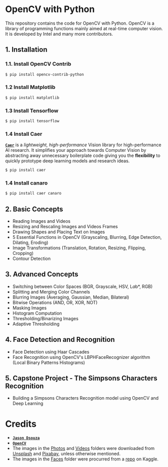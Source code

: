 # OpenCV with Python
This repository contains the code for OpenCV with Python. OpenCV is a library of programming functions mainly aimed at real-time computer vision. It is developed by Intel and many more contributors.

## 1. Installation
### 1.1. Install OpenCV Contrib
```bash
$ pip install opencv-contrib-python
```

### 1.2 Install Matplotlib
```bash
$ pip install matplotlib
```

### 1.3 Install Tensorflow
```bash
$ pip install tensorflow
```

### 1.4 Install Caer
[**`Caer`**](https://github.com/jasmcaus/caer/) is a *lightweight, high-performance* Vision library for high-performance AI research. It simplifies your approach towards Computer Vision by abstracting away unnecessary boilerplate code giving you the **flexibility** to quickly prototype deep learning models and research ideas.
```bash 
$ pip install caer
```

### 1.4 Install canaro
```bash
$ pip install caer canaro
```

## 2. Basic Concepts
- Reading Images and Videos
- Resizing and Rescaling Images and Videos Frames
- Drawing Shapes and Placing Text on Images
- 5 Essential Functions in OpenCV (Grayscaling, Blurring, Edge Detection, Dilating, Eroding)
- Image Transformations (Translation, Rotation, Resizing, Flipping, Cropping)
- Contour Detection

## 3. Advanced Concepts
- Switching between Color Spaces (BGR, Grayscale, HSV, L*a*b*, RGB)
- Splitting and Merging Color Channels
- Blurring Images (Averaging, Gaussian, Median, Bilateral)
- Bitwise Operations (AND, OR, XOR, NOT)
- Masking Images
- Histogram Computation
- Thresholding/Binarizing Images
- Adaptive Thresholding

## 4. Face Detection and Recognition
- Face Detection using Haar Cascades
- Face Recognition using OpenCV's LBPHFaceRecognizer algorithm (Local Binary Patterns Histograms)

## 5. Capstone Project - The Simpsons Characters Recognition
- Building a Simpsons Characters Recognition model using OpenCV and Deep Learning

# Credits
- [**`Jason Dsouza`**](https://www.youtube.com/@jasmcaus)
- [**`OpenCV`**](https://opencv.org/)
- The images in the [Photos](https://github.com/a092devs/opencv-practice/tree/master/Photos) and [Videos](https://github.com/a092devs/opencv-practice/tree/master/Videos) folders were downloaded from [Unsplash](http://unsplash.com) and [Pixabay](http://pixabay.com), unless otherwise mentioned.
- The images in the [Faces](https://github.com/a092devs/opencv-practice/tree/master/Faces) folder were procurred from a [repo](https://www.kaggle.com/dansbecker/5-celebrity-faces-dataset) on Kaggle.
